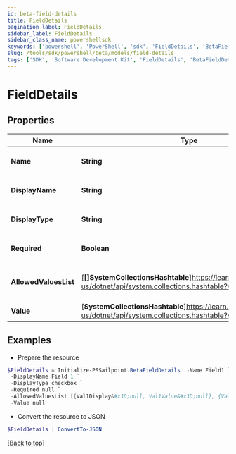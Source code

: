 ```yaml
---
id: beta-field-details
title: FieldDetails
pagination_label: FieldDetails
sidebar_label: FieldDetails
sidebar_class_name: powershellsdk
keywords: ['powershell', 'PowerShell', 'sdk', 'FieldDetails', 'BetaFieldDetails'] 
slug: /tools/sdk/powershell/beta/models/field-details
tags: ['SDK', 'Software Development Kit', 'FieldDetails', 'BetaFieldDetails']
---
```



# FieldDetails

## Properties

Name | Type | Description | Notes
------------ | ------------- | ------------- | -------------
**Name** | **String** | Name of the FormItem | [optional] 
**DisplayName** | **String** | Display name of the field | [optional] 
**DisplayType** | **String** | Type of the field to display | [optional] 
**Required** | **Boolean** | True if the field is required | [optional] 
**AllowedValuesList** | [**[]SystemCollectionsHashtable**]https://learn.microsoft.com/en-us/dotnet/api/system.collections.hashtable?view=net-9.0 | List of allowed values for the field | [optional] 
**Value** | [**SystemCollectionsHashtable**]https://learn.microsoft.com/en-us/dotnet/api/system.collections.hashtable?view=net-9.0 | Value of the field | [optional] 

## Examples

- Prepare the resource
```powershell
$FieldDetails = Initialize-PSSailpoint.BetaFieldDetails  -Name Field1 `
 -DisplayName Field 1 `
 -DisplayType checkbox `
 -Required null `
 -AllowedValuesList [{Val1Display&#x3D;null, Val1Value&#x3D;null}, {Val2Display&#x3D;null, Val2Value&#x3D;null}] `
 -Value null
```

- Convert the resource to JSON
```powershell
$FieldDetails | ConvertTo-JSON
```


[[Back to top]](#) 

